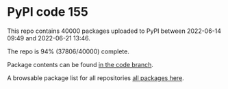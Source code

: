 # PyPI code 155

This repo contains 40000 packages uploaded to PyPI between 
2022-06-14 09:49 and 2022-06-21 13:46.

The repo is 94% (37806/40000) complete.

Package contents can be found [in the code branch](https://github.com/pypi-data/pypi-mirror-155/tree/code/packages).

A browsable package list for all repositories [all packages here](https://pypi-data.github.io/website/repositories/pypi-mirror-155).


